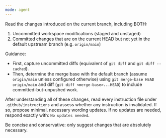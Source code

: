 ```yaml
---
mode: agent
---
```


Read the changes introduced on the current branch, including BOTH:
1. Uncommitted workspace modifications (staged and unstaged)
2. Committed changes that are on the current HEAD but not yet in the default upstream branch (e.g. `origin/main`)

Guidance:
- First, capture uncommitted diffs (equivalent of `git diff` and `git diff --cached`).
- Then, determine the merge base with the default branch (assume `origin/main` unless configured otherwise) using `git merge-base HEAD origin/main` and diff (`git diff <merge-base>...HEAD`) to include committed-but-unpushed work.

After understanding all of these changes, read every instruction file under `.github/instructions` and assess whether any instruction is invalidated. If so, propose minimal, necessary wording updates. If no updates are needed, respond exactly with: `No updates needed`.

Be concise and conservative: only suggest changes that are absolutely necessary.
